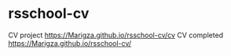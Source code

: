 # rsschool-cv
CV project
https://Marigza.github.io/rsschool-cv/cv
CV completed
https://Marigza.github.io/rsschool-cv/